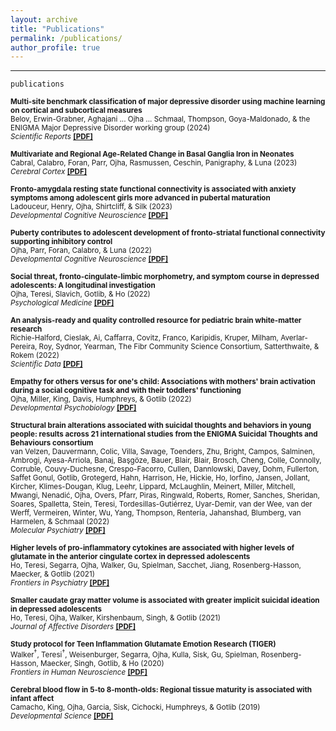 ```yaml
---
layout: archive
title: "Publications"
permalink: /publications/
author_profile: true
---
```


 --- 

`publications`

<sub><b>Multi-site benchmark classification of major depressive disorder using machine learning on cortical and subcortical measures</b>   
Belov, Erwin-Grabner, Aghajani ... Ojha ... Schmaal, Thompson, Goya-Maldonado, & the ENIGMA Major Depressive Disorder working group (2024)  
 *Scientific Reports*  [<b>[PDF]</b>](https://amarojha.github.io/_pages/2024scirep.pdf) </sub>

<sub><b>Multivariate and Regional Age-Related Change in Basal Ganglia Iron in Neonates</b>   
Cabral, Calabro, Foran, Parr, Ojha, Rasmussen, Ceschin, Panigraphy, & Luna (2023)  
 *Cerebral Cortex*  [<b>[PDF]</b>](https://amarojha.github.io/_pages/2023cercor.pdf) </sub>

<sub><b>Fronto-amygdala resting state functional connectivity is associated with anxiety symptoms among adolescent girls more advanced in pubertal maturation</b>   
Ladouceur, Henry, Ojha, Shirtcliff, & Silk (2023)  
 *Developmental Cognitive Neuroscience*  [<b>[PDF]</b>](https://amarojha.github.io/_pages/2023dcn.pdf) </sub>

<sub><b>Puberty contributes to adolescent development of fronto-striatal functional connectivity supporting inhibitory control</b>   
Ojha, Parr, Foran, Calabro, & Luna (2022)  
 *Developmental Cognitive Neuroscience*  [<b>[PDF]</b>](https://amarojha.github.io/_pages/2022dcn.pdf) </sub>

<sub><b>Social threat, fronto-cingulate-limbic morphometry, and symptom course in depressed adolescents: A longitudinal investigation</b>   
Ojha, Teresi, Slavich, Gotlib, & Ho (2022)  
 *Psychological Medicine*  [<b>[PDF]</b>](https://amarojha.github.io/_pages/2022psm.pdf) </sub>
 
 
<sub><b>An analysis-ready and quality controlled resource for pediatric brain white-matter research</b>   
Richie-Halford, Cieslak, Ai, Caffarra, Covitz, Franco, Karipidis, Kruper, Milham, Averlar-Pereira, Roy, Sydnor, Yearman, The Fibr Community Science Consortium, Satterthwaite, & Rokem (2022)  
 *Scientific Data*  [<b>[PDF]</b>](https://amarojha.github.io/_pages/2022scidata.pdf) </sub>

 
<sub><b>Empathy for others versus for one's child: Associations with mothers' brain activation during a social cognitive task and with their toddlers' functioning</b>   
Ojha, Miller, King, Davis, Humphreys, & Gotlib (2022)  
 *Developmental Psychobiology*  [<b>[PDF]</b>](https://amarojha.github.io/_pages/2022devpsybio.pdf) </sub>


<sub><b>Structural brain alterations associated with suicidal thoughts and behaviors in young people: results across 21 international studies from the ENIGMA Suicidal Thoughts and Behaviours consortium</b>   
van Velzen, Dauvermann, Colic, Villa, Savage, Toenders, Zhu, Bright, Campos, Salminen, Ambrogi, Ayesa-Arriola, Banaj, Başgöze, Bauer, Blair, Blair, Brosch, Cheng, Colle, Connolly, Corruble, Couvy-Duchesne, Crespo-Facorro, Cullen, Dannlowski, Davey, Dohm, Fullerton, Saffet Gonul, Gotlib, Grotegerd, Hahn, Harrison, He, Hickie, Ho, Iorfino, Jansen, Jollant, Kircher, Klimes-Dougan, Klug, Leehr, Lippard, McLaughlin, Meinert, Miller, Mitchell, Mwangi, Nenadić, Ojha, Overs, Pfarr, Piras, Ringwald, Roberts, Romer, Sanches, Sheridan, Soares, Spalletta, Stein, Teresi, Tordesillas-Gutiérrez, Uyar-Demir, van der Wee, van der Werff, Vermeiren, Winter, Wu, Yang, Thompson, Rentería, Jahanshad, Blumberg, van Harmelen, & Schmaal (2022)  
 *Molecular Psychiatry*  [<b>[PDF]</b>](https://amarojha.github.io/_pages/2022molpsy.pdf) </sub>
  
  
<sub><b>Higher levels of pro-inflammatory cytokines are associated with higher levels of glutamate in the anterior cingulate cortex in depressed adolescents</b>   
Ho, Teresi, Segarra, Ojha, Walker, Gu, Spielman, Sacchet, Jiang, Rosenberg-Hasson, Maecker, & Gotlib (2021)  
 *Frontiers in Psychiatry*  [<b>[PDF]</b>](https://amarojha.github.io/_pages/2021fip.pdf) </sub>
  
  
<sub><b>Smaller caudate gray matter volume is associated with greater implicit suicidal ideation in depressed adolescents</b>   
Ho, Teresi, Ojha, Walker, Kirshenbaum, Singh, & Gotlib (2021)  
 *Journal of Affective Disorders*  [<b>[PDF]</b>](https://amarojha.github.io/_pages/2021jad.pdf) </sub>
  
  
<sub><b>Study protocol for Teen Inflammation Glutamate Emotion Research (TIGER)</b>   
Walker<sup>†</sup>, Teresi<sup>†</sup>, Weisenburger, Segarra, Ojha, Kulla, Sisk, Gu, Spielman, Rosenberg-Hasson, Maecker, Singh, Gotlib, & Ho (2020)  
 *Frontiers in Human Neuroscience* [<b>[PDF]</b>](https://amarojha.github.io/_pages/2020fhn.pdf) </sub>

  
<sub><b>Cerebral blood flow in 5‐to 8‐month‐olds: Regional tissue maturity is associated with infant affect</b>   
Camacho, King, Ojha, Garcia, Sisk, Cichocki, Humphreys, & Gotlib (2019)  
 *Developmental Science* [<b>[PDF]</b>](https://amarojha.github.io/_pages/2019devsci.pdf) </sub>
  
  
